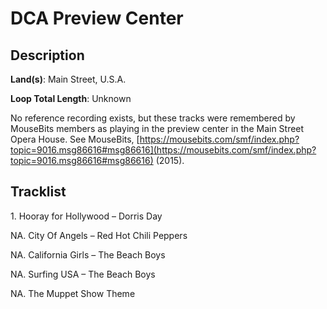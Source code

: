 # DCA Preview Center

## Description

**Land(s)**: Main Street, U.S.A.

**Loop Total Length**: Unknown

No reference recording exists, but these tracks were remembered by MouseBits members as playing in the preview center in the Main Street Opera House. See MouseBits, [https://mousebits.com/smf/index.php?topic=9016.msg86616#msg86616](https://mousebits.com/smf/index.php?topic=9016.msg86616#msg86616) (2015).

## Tracklist

1\. Hooray for Hollywood – Dorris Day



NA\. City Of Angels – Red Hot Chili Peppers



NA\. California Girls – The Beach Boys



NA\. Surfing USA – The Beach Boys



NA\. The Muppet Show Theme


